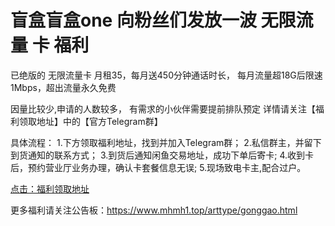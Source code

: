 # 盲盒盲盒one 向粉丝们发放一波 无限流量 卡 福利

已绝版的 无限流量卡
月租35，每月送450分钟通话时长，
每月流量超18G后限速1Mbps，超出流量永久免费

因量比较少,申请的人数较多，
有需求的小伙伴需要提前排队预定
详情请关注【福利领取地址】中的【官方Telegram群】

具体流程：
1.下方领取福利地址，找到并加入Telegram群；
2.私信群主，并留下到货通知的联系方式；
3.到货后通知闲鱼交易地址，成功下单后寄卡;
4.收到卡后，预约营业厅业务办理，确认卡套餐信息无误;
5.现场致电卡主,配合过户。

[点击：福利领取地址](https://www.mhmh1.top/art/50306.html)

更多福利请关注公告板：https://www.mhmh1.top/arttype/gonggao.html
